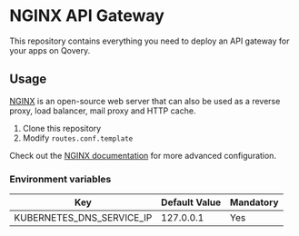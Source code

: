 # NGINX API Gateway

This repository contains everything you need to deploy an API gateway for your apps on Qovery.

## Usage

[NGINX](https://www.nginx.com/) is an open-source web server that can also be used as a reverse proxy, load balancer, mail proxy and HTTP cache.

1. Clone this repository
2. Modify `routes.conf.template`

Check out the [NGINX documentation](https://nginx.org/en/docs/beginners_guide.html) for more advanced configuration.

### Environment variables

| Key | Default Value | Mandatory |
|-----|---------------|-----------|
|KUBERNETES_DNS_SERVICE_IP | 127.0.0.1   | Yes

